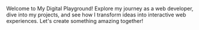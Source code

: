 Welcome to My Digital Playground!
Explore my journey as a web developer, dive into my projects, and see how I transform ideas into interactive web experiences. Let's create something amazing together!

